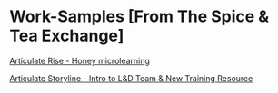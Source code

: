 # Work-Samples [From The Spice & Tea Exchange]
[Articulate Rise - Honey microlearning](https://360.articulate.com/review/content/ed12acfc-1781-43ea-b172-8e0120d0432c/review)

[Articulate Storyline - Intro to L&D Team & New Training Resource](https://360.articulate.com/review/content/6226fb61-3b12-473d-8d23-0c65ff65eaf2/review)
